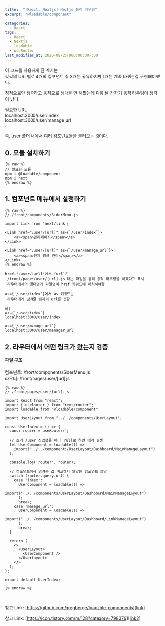 ```yaml
---
title:  "[React, Nextjs] Nextjs 동적 라우팅"
excerpt: "@loadable/component"

categories:
  - React
tags:
  - React
  - Nextjs
  - loadable
  - useRouter
last_modified_at: 2020-08-25T000:00:00-:00
---
```


이 코드를 사용하게 된 계기는<br />
각각의 URL별로 4개의 컴포넌트 중 3개는 공유하지만 1개는 계속 바뀌는걸 구현해야했다.

정적으로만 생각하고 동적으로 생각을 안 해봤는데 다음 날 갑자기 동적 라우팅이 생각이 났다.

필요한 URL   
localhost:3000/user/index   
localhost:3000/user/manage_url   
...

즉, user 폴더 내에서 여러 컴포넌트들을 불러오는 것이다.


## 0. 모듈 설치하기
```react
{% raw %}
// 필요한 모듈
npm i @loadable/component
npm i next
{% endraw %}
```

## 1. 컴포넌트 메뉴에서 설정하기
```react
{% raw %}
// /front/components/SiderMenu.js

import Link from 'next/link';

<Link href="/user/[url]" as={`/user/index`}>
    <a><span>관리페이지</span></a>
</Link>

<Link href="/user/[url]" as={`/user/manage_url`}>
    <a><span>전체 링크 관리</span></a>
</Link>
{% endraw %}
```

```react
href="/user/[url]"에서 [url]은
 /front/pages/user/[url].js 라는 파일을 통해 동적 라우팅을 하겠다고 표시
 라우터에서의 폴더명과 파일명이 href 키워드에 매치해야함

as={`/user/index`}에서 as 키워드는
 라우터에게 넘겨줄 뒷자리 url를 뜻함

예) 
as={`/user/index`}
localhost:3000/user/index

as={`/user/manage_url`}
localhost:3000/user/manager_url
```

## 2. 라우터에서 어떤 링크가 왔는지 검증

#### 파일 구조   
컴포넌트: /front/components/SiderMenu.js   
라우터:   /front/pages/user/[url].js

```react
{% raw %}
// /front/pages/user/[url].js

import React from "react";
import { useRouter } from "next/router";
import loadable from "@loadable/component";

import UserLayout from "../../components/UserLayout";

const UserIndex = () => {
  const router = useRouter();

  // 초기 /user 진입했을 때 | null로 하면 에러 발생
  let UserComponent = loadable(() =>
    import("../../components/UserLayout/Dashboard/MainManageLayout")
  );

  console.log('router', router);

  // 컴포넌트에서 넘겨준 값 비교해서 알맞는 컴포넌트 할당
  switch (router.query.url) {
    case 'index':
      UserComponent = loadable(() =>
        import("../../components/UserLayout/Dashboard/MainManageLayout")
      );
      break;
    case 'manage_url':
      UserComponent = loadable(() =>
        import("../../components/UserLayout/Dashboard/LinkManageLayout")
      );
      break;
  }

  return (
    <>
      <UserLayout>
        <UserComponent />
      </UserLayout>
    </>
  );
};

export default UserIndex;

{% endraw %}
```
<br />

참고 Link: [https://github.com/gregberge/loadable-components][link]

[link]: https://github.com/gregberge/loadable-components "Go"


참고 Link: [https://jcon.tistory.com/m/128?category=798379][link2]

[link2]: https://jcon.tistory.com/m/128?category=798379 "Go"